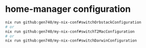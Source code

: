 # home-manager configuration

```bash
nix run github:gen740/my-nix-conf#switchOrbstackConfiguration
# or
nix run github:gen740/my-nix-conf#switchT2MacConfiguration
# or
nix run github:gen740/my-nix-conf#switchDarwinConfiguration
```
